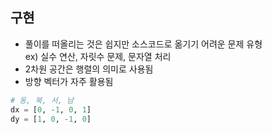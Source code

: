 ## 구현

- 풀이를 떠올리는 것은 쉽지만 소스코드로 옮기기 어려운 문제 유형  
ex) 실수 연산, 자릿수 문제, 문자열 처리
- 2차원 공간은 행렬의 의미로 사용됨
- 방향 벡터가 자주 활용됨
```python
# 동, 북, 서, 남
dx = [0, -1, 0, 1]
dy = [1, 0, -1, 0]
```